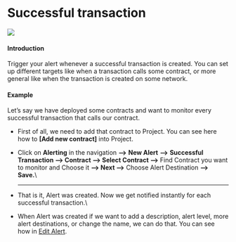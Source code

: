 # Successful transaction

![](<../../.gitbook/assets/Successful transaction.gif>)

#### Introduction

Trigger your alert whenever a successful transaction is created. You can set up different targets like when a transaction calls some contract, or more general like when the transaction is created on some network.

#### Example

Let’s say we have deployed some contracts and want to monitor every successful transaction that calls our contract.

*   First of all, we need to add that contract to Project. You can see here how to **\[Add new contract]** into Project.


* Click on **Alerting** in the navigation **—>** **New Alert** **—>** **Successful Transaction —> Contract —> Select Contract —>** Find Contract you want to monitor and Choose it **—> Next —>** Choose Alert Destination **—> Save.**\
  ****
* That is it, Alert was created. Now we get notified instantly for each successful transaction.\

* When Alert was created if we want to add a description, alert level, more alert destinations, or change the name, we can do that. You can see how in [Edit Alert](editing-an-alert.md).

